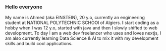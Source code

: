 ### Hello everyone

My name is Ahmed (aka EINSTEIN), 20 y.o, currently an engineering student at NATIONAL POLYTECHNIC SCHOOl of Algiers.
I start coding as a hobby when I was 12 y.o, started with java and then I slowly shifted to web development.
To day I am a web dev freelancer who uses and loves nextjs, I am also currently learning Data Science & AI to mix it with my development skills and build cool applications.
